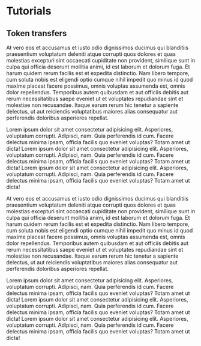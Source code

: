 # Tutorials

## Token transfers
At vero eos et accusamus et iusto odio dignissimos ducimus qui blanditiis praesentium voluptatum deleniti atque corrupti quos dolores et quas molestias excepturi sint occaecati cupiditate non provident, similique sunt in culpa qui officia deserunt mollitia animi, id est laborum et dolorum fuga. Et harum quidem rerum facilis est et expedita distinctio. Nam libero tempore, cum soluta nobis est eligendi optio cumque nihil impedit quo minus id quod maxime placeat facere possimus, omnis voluptas assumenda est, omnis dolor repellendus. Temporibus autem quibusdam et aut officiis debitis aut rerum necessitatibus saepe eveniet ut et voluptates repudiandae sint et molestiae non recusandae. Itaque earum rerum hic tenetur a sapiente delectus, ut aut reiciendis voluptatibus maiores alias consequatur aut perferendis doloribus asperiores repellat.

Lorem ipsum dolor sit amet consectetur adipisicing elit. Asperiores, voluptatum corrupti. Adipisci, nam. Quia perferendis id cum. Facere delectus minima ipsam, officia facilis quo eveniet voluptas? Totam amet ut dicta! Lorem ipsum dolor sit amet consectetur adipisicing elit. Asperiores, voluptatum corrupti. Adipisci, nam. Quia perferendis id cum. Facere delectus minima ipsam, officia facilis quo eveniet voluptas? Totam amet ut dicta! Lorem ipsum dolor sit amet consectetur adipisicing elit. Asperiores, voluptatum corrupti. Adipisci, nam. Quia perferendis id cum. Facere delectus minima ipsam, officia facilis quo eveniet voluptas? Totam amet ut dicta!

At vero eos et accusamus et iusto odio dignissimos ducimus qui blanditiis praesentium voluptatum deleniti atque corrupti quos dolores et quas molestias excepturi sint occaecati cupiditate non provident, similique sunt in culpa qui officia deserunt mollitia animi, id est laborum et dolorum fuga. Et harum quidem rerum facilis est et expedita distinctio. Nam libero tempore, cum soluta nobis est eligendi optio cumque nihil impedit quo minus id quod maxime placeat facere possimus, omnis voluptas assumenda est, omnis dolor repellendus. Temporibus autem quibusdam et aut officiis debitis aut rerum necessitatibus saepe eveniet ut et voluptates repudiandae sint et molestiae non recusandae. Itaque earum rerum hic tenetur a sapiente delectus, ut aut reiciendis voluptatibus maiores alias consequatur aut perferendis doloribus asperiores repellat.

Lorem ipsum dolor sit amet consectetur adipisicing elit. Asperiores, voluptatum corrupti. Adipisci, nam. Quia perferendis id cum. Facere delectus minima ipsam, officia facilis quo eveniet voluptas? Totam amet ut dicta! Lorem ipsum dolor sit amet consectetur adipisicing elit. Asperiores, voluptatum corrupti. Adipisci, nam. Quia perferendis id cum. Facere delectus minima ipsam, officia facilis quo eveniet voluptas? Totam amet ut dicta! Lorem ipsum dolor sit amet consectetur adipisicing elit. Asperiores, voluptatum corrupti. Adipisci, nam. Quia perferendis id cum. Facere delectus minima ipsam, officia facilis quo eveniet voluptas? Totam amet ut dicta!

